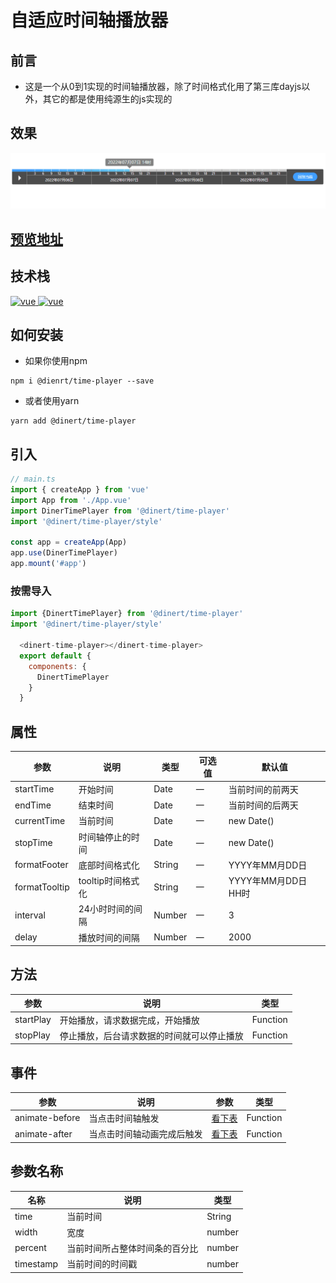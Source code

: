 # 自适应时间轴播放器

## 前言
- 这是一个从0到1实现的时间轴播放器，除了时间格式化用了第三库dayjs以外，其它的都是使用纯源生的js实现的
## 效果
![image](/src/assets/gif/time-player.gif)

## [预览地址](https://dinert.github.io/dinert-time-player-vue3/)

## 技术栈
<a href="https://github.com/vuejs/vue/tree/v2.6.14">
  <img src="https://img.shields.io/badge/vue-2.16.4-brightgreen" alt="vue">
</a>
<a href="https://dayjs.gitee.io/zh-CN/">
  <img src="https://img.shields.io/badge/dayjs-1.11.3-brightgreen" alt="vue">
</a>


## 如何安装
* 如果你使用npm
```shell
npm i @dienrt/time-player --save
```
* 或者使用yarn
```shell
yarn add @dinert/time-player
```

## 引入
```js
// main.ts
import { createApp } from 'vue'
import App from './App.vue'
import DinerTimePlayer from '@dinert/time-player'
import '@dinert/time-player/style'

const app = createApp(App)
app.use(DinerTimePlayer)
app.mount('#app')

```
### 按需导入
```js
import {DinertTimePlayer} from '@dinert/time-player'
import '@dinert/time-player/style'

  <dinert-time-player></dinert-time-player>
  export default {
    components: {
      DinertTimePlayer
    }
  }

```

## 属性
| 参数          | 说明              | 类型   | 可选值 | 默认值              |
| ------------- | ----------------- | ------ | ------ | ------------------- |
| startTime     | 开始时间          | Date   | 一     | 当前时间的前两天    |
| endTime       | 结束时间          | Date   | 一     | 当前时间的后两天    |
| currentTime   | 当前时间          | Date   | 一     | new Date()          |
| stopTime      | 时间轴停止的时间  | Date   | 一     | new Date()          |
| formatFooter  | 底部时间格式化    | String | 一     | YYYY年MM月DD日      |
| formatTooltip | tooltip时间格式化 | String | 一     | YYYY年MM月DD日 HH时 |
| interval      | 24小时时间的间隔  | Number | 一     | 3                   |
| delay         | 播放时间的间隔    | Number | 一     | 2000                |
## 方法
| 参数      | 说明                                       | 类型     |
| --------- | ------------------------------------------ | -------- |
| startPlay | 开始播放，请求数据完成，开始播放           | Function |
| stopPlay  | 停止播放，后台请求数据的时间就可以停止播放 | Function |


## 事件
| 参数           | 说明                       | 参数   | 类型     |
| -------------- | -------------------------- | ------ | -------- |
| animate-before | 当点击时间轴触发           | [看下表](./README.md#参数名称) | Function |
| animate-after  | 当点击时间轴动画完成后触发 | [看下表](./README.md#参数名称) | Function |

## 参数名称
| 名称      | 说明                           | 类型   |
| --------- | ------------------------------ | ------ |
| time      | 当前时间                       | String |
| width     | 宽度                           | number |
| percent   | 当前时间所占整体时间条的百分比 | number |
| timestamp | 当前时间的时间戳               | number |



